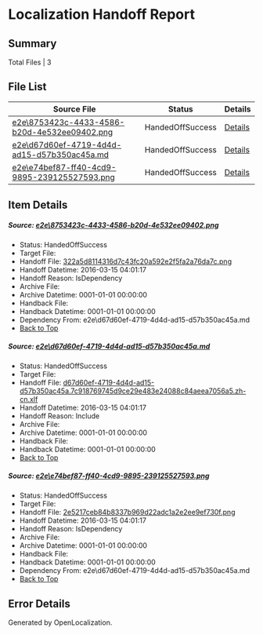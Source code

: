 # <a name='report-top'></a> Localization Handoff Report

## Summary
 Total Files | 3

## File List
 Source File | Status | Details 
 ----------- | ------ | ------- 
 [e2e\8753423c-4433-4586-b20d-4e532ee09402.png](https://github.com/OpenLocalizationTest/oltest/blob/39c108d96daad7af676dd7b7dee6f87e15d767a9/e2e/8753423c-4433-4586-b20d-4e532ee09402.png) | HandedOffSuccess | [Details](#322a5d8114316d7c43fc20a592e2f5fa2a76da7c1)
 [e2e\d67d60ef-4719-4d4d-ad15-d57b350ac45a.md](https://github.com/OpenLocalizationTest/oltest/blob/39c108d96daad7af676dd7b7dee6f87e15d767a9/e2e/d67d60ef-4719-4d4d-ad15-d57b350ac45a.md) | HandedOffSuccess | [Details](#dbeb958d8bd0cb9cb7bf3533d725dfacc389d2842)
 [e2e\e74bef87-ff40-4cd9-9895-239125527593.png](https://github.com/OpenLocalizationTest/oltest/blob/39c108d96daad7af676dd7b7dee6f87e15d767a9/e2e/e74bef87-ff40-4cd9-9895-239125527593.png) | HandedOffSuccess | [Details](#2e5217ceb84b8337b969d22adc1a2e2ee9ef730f3)

## Item Details
##### <a name='322a5d8114316d7c43fc20a592e2f5fa2a76da7c1'></a> Source: [e2e\8753423c-4433-4586-b20d-4e532ee09402.png](https://github.com/OpenLocalizationTest/oltest/blob/39c108d96daad7af676dd7b7dee6f87e15d767a9/e2e/8753423c-4433-4586-b20d-4e532ee09402.png)
* Status: HandedOffSuccess
* Target File: 
* Handoff File: [322a5d8114316d7c43fc20a592e2f5fa2a76da7c.png](https://github.com/OpenLocalizationTestOrg/olhandoff/blob/e2ac981edb1130874c901796b654cb1eccd2456e/ol-handoff/OpenLocalizationTestOrg/oltest.zh-cn/yuwzho/ht/322a5d8114316d7c43fc20a592e2f5fa2a76da7c.png)
* Handoff Datetime: 2016-03-15 04:01:17
* Handoff Reason: IsDependency
* Archive File: 
* Archive Datetime: 0001-01-01 00:00:00
* Handback File: 
* Handback Datetime: 0001-01-01 00:00:00
* Dependency From: e2e\d67d60ef-4719-4d4d-ad15-d57b350ac45a.md
* [Back to Top](#report-top)

##### <a name='dbeb958d8bd0cb9cb7bf3533d725dfacc389d2842'></a> Source: [e2e\d67d60ef-4719-4d4d-ad15-d57b350ac45a.md](https://github.com/OpenLocalizationTest/oltest/blob/39c108d96daad7af676dd7b7dee6f87e15d767a9/e2e/d67d60ef-4719-4d4d-ad15-d57b350ac45a.md)
* Status: HandedOffSuccess
* Target File: 
* Handoff File: [d67d60ef-4719-4d4d-ad15-d57b350ac45a.7c918769745d9ce29e483e24088c84aeea7056a5.zh-cn.xlf](https://github.com/OpenLocalizationTestOrg/olhandoff/blob/e2ac981edb1130874c901796b654cb1eccd2456e/ol-handoff/OpenLocalizationTestOrg/oltest.zh-cn/yuwzho/ht/d67d60ef-4719-4d4d-ad15-d57b350ac45a.7c918769745d9ce29e483e24088c84aeea7056a5.zh-cn.xlf)
* Handoff Datetime: 2016-03-15 04:01:17
* Handoff Reason: Include
* Archive File: 
* Archive Datetime: 0001-01-01 00:00:00
* Handback File: 
* Handback Datetime: 0001-01-01 00:00:00
* [Back to Top](#report-top)

##### <a name='2e5217ceb84b8337b969d22adc1a2e2ee9ef730f3'></a> Source: [e2e\e74bef87-ff40-4cd9-9895-239125527593.png](https://github.com/OpenLocalizationTest/oltest/blob/39c108d96daad7af676dd7b7dee6f87e15d767a9/e2e/e74bef87-ff40-4cd9-9895-239125527593.png)
* Status: HandedOffSuccess
* Target File: 
* Handoff File: [2e5217ceb84b8337b969d22adc1a2e2ee9ef730f.png](https://github.com/OpenLocalizationTestOrg/olhandoff/blob/e2ac981edb1130874c901796b654cb1eccd2456e/ol-handoff/OpenLocalizationTestOrg/oltest.zh-cn/yuwzho/ht/2e5217ceb84b8337b969d22adc1a2e2ee9ef730f.png)
* Handoff Datetime: 2016-03-15 04:01:17
* Handoff Reason: IsDependency
* Archive File: 
* Archive Datetime: 0001-01-01 00:00:00
* Handback File: 
* Handback Datetime: 0001-01-01 00:00:00
* Dependency From: e2e\d67d60ef-4719-4d4d-ad15-d57b350ac45a.md
* [Back to Top](#report-top)


## Error Details

Generated by OpenLocalization.
